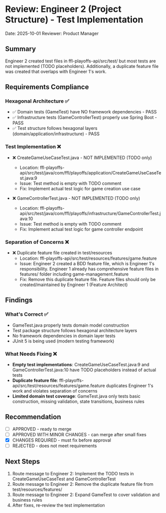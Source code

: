 # Review: Engineer 2 (Project Structure) - Test Implementation
Date: 2025-10-01
Reviewer: Product Manager

## Summary
Engineer 2 created test files in ffl-playoffs-api/src/test/ but most tests are not implemented (TODO placeholders). Additionally, a duplicate feature file was created that overlaps with Engineer 1's work.

## Requirements Compliance

### Hexagonal Architecture ✅
- ✅ Domain tests (GameTest) have NO framework dependencies - PASS
- ✅ Infrastructure tests (GameControllerTest) properly use Spring Boot - PASS
- ✅ Test structure follows hexagonal layers (domain/application/infrastructure) - PASS

### Test Implementation ❌
- ❌ CreateGameUseCaseTest.java - NOT IMPLEMENTED (TODO only)
  - Location: ffl-playoffs-api/src/test/java/com/ffl/playoffs/application/CreateGameUseCaseTest.java:9
  - Issue: Test method is empty with TODO comment
  - Fix: Implement actual test logic for game creation use case

- ❌ GameControllerTest.java - NOT IMPLEMENTED (TODO only)
  - Location: ffl-playoffs-api/src/test/java/com/ffl/playoffs/infrastructure/GameControllerTest.java:10
  - Issue: Test method is empty with TODO comment
  - Fix: Implement actual test logic for game controller endpoint

### Separation of Concerns ❌
- ❌ Duplicate feature file created in test/resources
  - Location: ffl-playoffs-api/src/test/resources/features/game.feature
  - Issue: Engineer 2 created a BDD feature file, which is Engineer 1's responsibility. Engineer 1 already has comprehensive feature files in features/ folder including game-management.feature
  - Fix: Remove this duplicate feature file. Feature files should only be created/maintained by Engineer 1 (Feature Architect)

## Findings

### What's Correct ✅
- GameTest.java properly tests domain model construction
- Test package structure follows hexagonal architecture layers
- No framework dependencies in domain layer tests
- JUnit 5 is being used (modern testing framework)

### What Needs Fixing ❌
- **Empty test implementations**: CreateGameUseCaseTest.java:9 and GameControllerTest.java:10 have TODO placeholders instead of actual tests
- **Duplicate feature file**: ffl-playoffs-api/src/test/resources/features/game.feature duplicates Engineer 1's work and violates separation of concerns
- **Limited domain test coverage**: GameTest.java only tests basic construction, missing validation, state transitions, business rules

## Recommendation
- [ ] APPROVED - ready to merge
- [ ] APPROVED WITH MINOR CHANGES - can merge after small fixes
- [X] CHANGES REQUIRED - must fix before approval
- [ ] REJECTED - does not meet requirements

## Next Steps
1. Route message to Engineer 2: Implement the TODO tests in CreateGameUseCaseTest and GameControllerTest
2. Route message to Engineer 2: Remove the duplicate feature file from test/resources/features/
3. Route message to Engineer 2: Expand GameTest to cover validation and business rules
4. After fixes, re-review the test implementation
